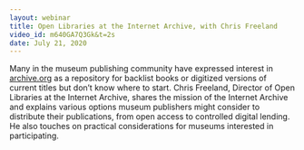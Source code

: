 ```yaml
---
layout: webinar
title: Open Libraries at the Internet Archive, with Chris Freeland
video_id: m640GA7Q3Gk&t=2s
date: July 21, 2020
---
```

Many in the museum publishing community have expressed interest in [archive.org](https://archive.org/) as a repository for backlist books or digitized versions of current titles but don’t know where to start. Chris Freeland, Director of Open Libraries at the Internet Archive, shares the mission of the Internet Archive and explains various options museum publishers might consider to distribute their publications, from open access to controlled digital lending. He also touches on practical considerations for museums interested in participating.
